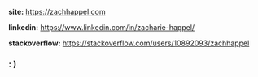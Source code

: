 
**site:** https://zachhappel.com

**linkedin:** https://www.linkedin.com/in/zacharie-happel/

**stackoverflow:** https://stackoverflow.com/users/10892093/zachhappel


### : ) 

<!---
ZachHappel/ZachHappel is a ✨ special ✨ repository because its `README.md` (this file) appears on your GitHub profile.
You can click the Preview link to take a look at your changes.
--->
